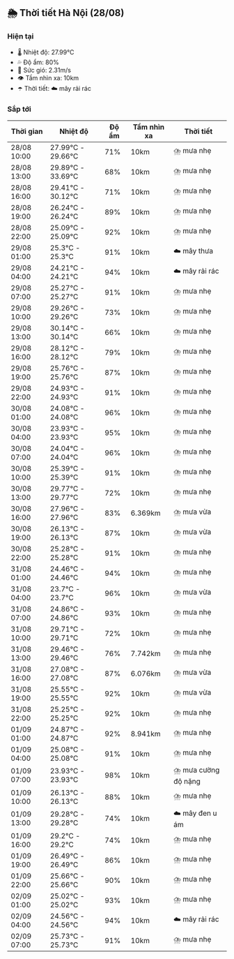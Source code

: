 ## 🌦️ Thời tiết Hà Nội (28/08)

### Hiện tại

- 🌡️ Nhiệt độ: 27.99℃
- 💦 Độ ẩm: 80%
- 💨 Sức gió: 2.31m/s
- 👁️ Tầm nhìn xa: 10km
- ☂️ Thời tiết: ☁️ mây rải rác

### Sắp tới

| Thời gian | Nhiệt độ | Độ ẩm | Tầm nhìn xa | Thời tiết |
| --- | --- | --- | --- | --- |
| 28/08 10:00 | 27.99℃ - 29.66℃ | 71% | 10km | ⛈️ mưa nhẹ |
| 28/08 13:00 | 29.89℃ - 33.69℃ | 68% | 10km | ⛈️ mưa nhẹ |
| 28/08 16:00 | 29.41℃ - 30.12℃ | 71% | 10km | ⛈️ mưa nhẹ |
| 28/08 19:00 | 26.24℃ - 26.24℃ | 89% | 10km | ⛈️ mưa nhẹ |
| 28/08 22:00 | 25.09℃ - 25.09℃ | 92% | 10km | ⛈️ mưa nhẹ |
| 29/08 01:00 | 25.3℃ - 25.3℃ | 91% | 10km | ☁️ mây thưa |
| 29/08 04:00 | 24.21℃ - 24.21℃ | 94% | 10km | ☁️ mây rải rác |
| 29/08 07:00 | 25.27℃ - 25.27℃ | 91% | 10km | ⛈️ mưa nhẹ |
| 29/08 10:00 | 29.26℃ - 29.26℃ | 73% | 10km | ⛈️ mưa nhẹ |
| 29/08 13:00 | 30.14℃ - 30.14℃ | 66% | 10km | ⛈️ mưa nhẹ |
| 29/08 16:00 | 28.12℃ - 28.12℃ | 79% | 10km | ⛈️ mưa nhẹ |
| 29/08 19:00 | 25.76℃ - 25.76℃ | 87% | 10km | ⛈️ mưa nhẹ |
| 29/08 22:00 | 24.93℃ - 24.93℃ | 91% | 10km | ⛈️ mưa nhẹ |
| 30/08 01:00 | 24.08℃ - 24.08℃ | 96% | 10km | ⛈️ mưa nhẹ |
| 30/08 04:00 | 23.93℃ - 23.93℃ | 95% | 10km | ⛈️ mưa nhẹ |
| 30/08 07:00 | 24.04℃ - 24.04℃ | 96% | 10km | ⛈️ mưa nhẹ |
| 30/08 10:00 | 25.39℃ - 25.39℃ | 91% | 10km | ⛈️ mưa nhẹ |
| 30/08 13:00 | 29.77℃ - 29.77℃ | 72% | 10km | ⛈️ mưa nhẹ |
| 30/08 16:00 | 27.96℃ - 27.96℃ | 83% | 6.369km | ⛈️ mưa vừa |
| 30/08 19:00 | 26.13℃ - 26.13℃ | 87% | 10km | ⛈️ mưa vừa |
| 30/08 22:00 | 25.28℃ - 25.28℃ | 91% | 10km | ⛈️ mưa nhẹ |
| 31/08 01:00 | 24.46℃ - 24.46℃ | 94% | 10km | ⛈️ mưa nhẹ |
| 31/08 04:00 | 23.7℃ - 23.7℃ | 96% | 10km | ⛈️ mưa vừa |
| 31/08 07:00 | 24.86℃ - 24.86℃ | 93% | 10km | ⛈️ mưa nhẹ |
| 31/08 10:00 | 29.71℃ - 29.71℃ | 72% | 10km | ⛈️ mưa nhẹ |
| 31/08 13:00 | 29.46℃ - 29.46℃ | 76% | 7.742km | ⛈️ mưa nhẹ |
| 31/08 16:00 | 27.08℃ - 27.08℃ | 87% | 6.076km | ⛈️ mưa vừa |
| 31/08 19:00 | 25.55℃ - 25.55℃ | 92% | 10km | ⛈️ mưa vừa |
| 31/08 22:00 | 25.25℃ - 25.25℃ | 92% | 10km | ⛈️ mưa nhẹ |
| 01/09 01:00 | 24.87℃ - 24.87℃ | 92% | 8.941km | ⛈️ mưa nhẹ |
| 01/09 04:00 | 25.08℃ - 25.08℃ | 91% | 10km | ⛈️ mưa nhẹ |
| 01/09 07:00 | 23.93℃ - 23.93℃ | 98% | 10km | ⛈️ mưa cường độ nặng |
| 01/09 10:00 | 26.13℃ - 26.13℃ | 88% | 10km | ⛈️ mưa nhẹ |
| 01/09 13:00 | 29.28℃ - 29.28℃ | 74% | 10km | ☁️ mây đen u ám |
| 01/09 16:00 | 29.2℃ - 29.2℃ | 74% | 10km | ⛈️ mưa nhẹ |
| 01/09 19:00 | 26.49℃ - 26.49℃ | 86% | 10km | ⛈️ mưa nhẹ |
| 01/09 22:00 | 25.66℃ - 25.66℃ | 90% | 10km | ⛈️ mưa nhẹ |
| 02/09 01:00 | 25.02℃ - 25.02℃ | 93% | 10km | ⛈️ mưa nhẹ |
| 02/09 04:00 | 24.56℃ - 24.56℃ | 94% | 10km | ☁️ mây rải rác |
| 02/09 07:00 | 25.73℃ - 25.73℃ | 91% | 10km | ⛈️ mưa nhẹ |
